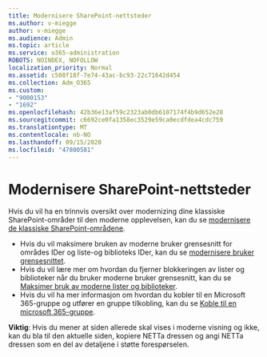 ```yaml
---
title: Modernisere SharePoint-nettsteder
ms.author: v-miegge
author: v-miegge
ms.audience: Admin
ms.topic: article
ms.service: o365-administration
ROBOTS: NOINDEX, NOFOLLOW
localization_priority: Normal
ms.assetid: c508f18f-7e74-43ac-bc93-22c71642d454
ms.collection: Adm_O365
ms.custom:
- "9000153"
- "1692"
ms.openlocfilehash: 42b36e13af59c2323ab0db6107174f4b9d652e28
ms.sourcegitcommit: c6692ce0fa1358ec3529e59ca0ecdfdea4cdc759
ms.translationtype: MT
ms.contentlocale: nb-NO
ms.lasthandoff: 09/15/2020
ms.locfileid: "47800581"
---
```

# <a name="modernize-your-sharepoint-sites"></a>Modernisere SharePoint-nettsteder

Hvis du vil ha en trinnvis oversikt over modernizing dine klassiske SharePoint-områder til den moderne opplevelsen, kan du se [modernisere de klassiske SharePoint-områdene](https://docs.microsoft.com/sharepoint/dev/transform/modernize-classic-sites).

* Hvis du vil maksimere bruken av moderne bruker grensesnitt for områdes IDer og liste-og biblioteks IDer, kan du se [modernisere bruker grensesnittet](https://docs.microsoft.com/sharepoint/dev/transform/modernize-userinterface).
* Hvis du vil lære mer om hvordan du fjerner blokkeringen av lister og biblioteker når du bruker moderne bruker grensesnitt, kan du se [Maksimer bruk av moderne lister og biblioteker](https://docs.microsoft.com/sharepoint/dev/transform/modernize-userinterface-lists-and-libraries).
* Hvis du vil ha mer informasjon om hvordan du kobler til en Microsoft 365-gruppe og utfører en gruppe tilkobling, kan du se [Koble til en microsoft 365-gruppe](https://docs.microsoft.com/sharepoint/dev/transform/modernize-connect-to-office365-group).

**Viktig**: Hvis du mener at siden allerede skal vises i moderne visning og ikke, kan du bla til den aktuelle siden, kopiere NETTa dressen og angi NETTa dressen som en del av detaljene i støtte forespørselen.
